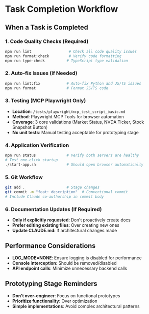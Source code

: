 # Task Completion Workflow

## When a Task is Completed

### 1. Code Quality Checks (Required)
```bash
npm run lint                 # Check all code quality issues
npm run format:check         # Verify code formatting
npm run type-check          # TypeScript type validation
```

### 2. Auto-fix Issues (If Needed)
```bash
npm run lint:fix            # Auto-fix Python and JS/TS issues
npm run format              # Format JS/TS code
```

### 3. Testing (MCP Playwright Only)
- **Location**: `/tests/playwright/mcp_test_script_basic.md`
- **Method**: Playwright MCP Tools for browser automation
- **Coverage**: 3 core validations (Market Status, NVDA Ticker, Stock Snapshot Button)
- **No unit tests**: Manual testing acceptable for prototyping stage

### 4. Application Verification
```bash
npm run status              # Verify both servers are healthy
# Test one-click startup
./start-app.sh              # Should open browser automatically
```

### 5. Git Workflow
```bash
git add .                   # Stage changes
git commit -m "feat: description"  # Conventional commit
# Include Claude co-authorship in commit body
```

### 6. Documentation Updates (If Required)
- **Only if explicitly requested**: Don't proactively create docs
- **Prefer editing existing files**: Over creating new ones
- **Update CLAUDE.md**: If architectural changes made

## Performance Considerations
- **LOG_MODE=NONE**: Ensure logging is disabled for performance
- **Console interception**: Should be removed/disabled
- **API endpoint calls**: Minimize unnecessary backend calls

## Prototyping Stage Reminders
- **Don't over-engineer**: Focus on functional prototypes
- **Prioritize functionality**: Over optimization
- **Simple implementations**: Avoid complex architectural patterns